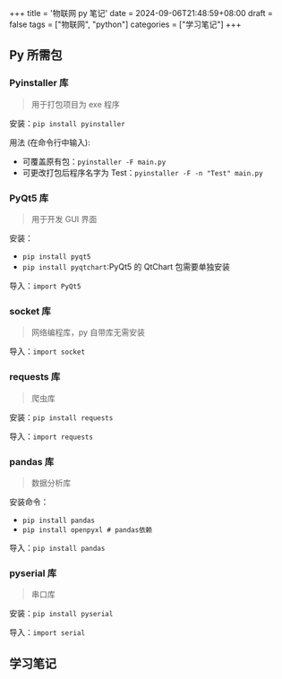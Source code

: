 +++
title = '物联网 py 笔记'
date = 2024-09-06T21:48:59+08:00
draft = false
tags = ["物联网", "python"]
categories = ["学习笔记"]
+++

## Py 所需包

### Pyinstaller 库
<!--more-->
> 用于打包项目为 exe 程序

安装：`pip install pyinstaller`

用法 (在命令行中输入): 

- 可覆盖原有包：`pyinstaller -F main.py`
- 可更改打包后程序名字为 Test：`pyinstaller -F -n "Test" main.py`

### PyQt5 库

> 用于开发 GUI 界面

安装：

- `pip install pyqt5`
- `pip install pyqtchart`:PyQt5 的 QtChart 包需要单独安装

导入：`import PyQt5`

### socket 库

> 网络编程库，py 自带库无需安装

导入：`import socket`

### requests 库

> 爬虫库

安装：`pip install requests`

导入：`import requests`

### pandas 库

> 数据分析库

安装命令：

- `pip install pandas`
- `pip install openpyxl # pandas依赖`

导入：`pip install pandas`

### pyserial 库

> 串口库

安装：`pip install pyserial`

导入：`import serial`

## 学习笔记
